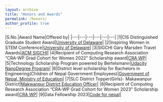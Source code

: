```yaml
---
layout: archive
title: "Honors and Awards"
permalink: /honors/
author_profile: true
---
```


|S.No.|Award Name|Offered by|
|---|---|---|---|---|---|
|1|CIS Distinguished Graduate Student Award|[University of Delaware](https://www.udel.edu/)|
|2|Inspiring Women in STEM Conference|[University of Delaware](https://delawarebio.site-ym.com/)|
|3|SIGCHI Gary Marsden Travel Awards|[ACM SIGCHI](https://www.acm.org/)|
|4|Recipient of Computing Research Association “CRA-WP Grad Cohort for Women 2022" Scholarship award|[CRA WP](https://cra.org/cra-wp/)|
|5|Technology Scholarship Program powered by Bertelsmann|[Udacity NanoDegree Program](https://www.udacity.com/)|
|6|District level scholarship for Bachelors in Engineering(Children of Nepal Government Employees)|[Government of Nepal, Ministry of Education](https://moest.gov.np/)|
|7|SLC District Topper(Girls)- Makawanpur District|[Makwanpur District Education Officer](https://www.moe.gov.np/)|
|8|Recipient of Computing Research Association “CRA-WP Grad Cohort for Women 2023" Scholarship award|[CRA WP](https://cra.org/cra-wp/)|
|9|Data Fellowship 2023|[Code for nepal](https://codefornepal.org/data-fellowship/)|
